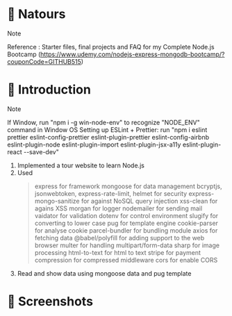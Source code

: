 # 💯 Natours

> [!NOTE]
> Reference : Starter files, final projects and FAQ for my Complete Node.js Bootcamp (https://www.udemy.com/nodejs-express-mongodb-bootcamp/?couponCode=GITHUB515)

# 📖 Introduction

> [!NOTE]
> If Window, run "npm i -g win-node-env" to recognize "NODE_ENV" command in Window OS
> Setting up ESLint + Prettier: run "npm i eslint prettier eslint-config-prettier eslint-plugin-prettier eslint-config-airbnb eslint-plugin-node eslint-plugin-import eslint-plugin-jsx-a11y eslint-plugin-react --save-dev"

1. Implemented a tour website to learn Node.js
2. Used
   > express for framework
   > mongoose for data management
   > bcryptjs, jsonwebtoken, express-rate-limit, helmet for security
   > express-mongo-sanitize for against NoSQL query injection
   > xss-clean for agains XSS
   > morgan for logger
   > nodemailer for sending mail
   > vaidator for validation
   > dotenv for control environment
   > slugify for converting to lower case
   > pug for template engine
   > cookie-parser for analyse cookie
   > parcel-bundler for bundling module
   > axios for fetching data
   > @babel/polyfill for adding support to the web browser
   > multer for handling multipart/form-data
   > sharp for image processing
   > html-to-text for html to text
   > stripe for payment
   > compression for compressed middleware
   > cors for enable CORS
3. Read and show data using mongoose data and pug template

# 👀 Screenshots

<!--
![image](https://github.com/kdh4646/node-farm/assets/71913953/221908d3-d048-4bcb-adff-8206e85f9995)
-->
